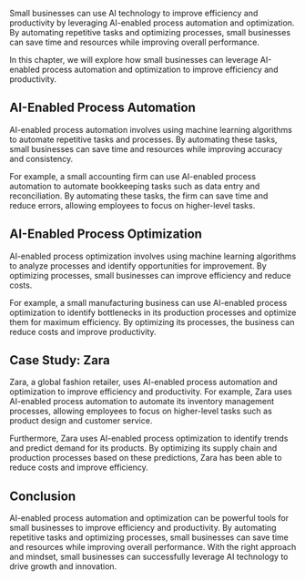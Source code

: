 
Small businesses can use AI technology to improve efficiency and productivity by leveraging AI-enabled process automation and optimization. By automating repetitive tasks and optimizing processes, small businesses can save time and resources while improving overall performance.

In this chapter, we will explore how small businesses can leverage AI-enabled process automation and optimization to improve efficiency and productivity.

AI-Enabled Process Automation
-----------------------------

AI-enabled process automation involves using machine learning algorithms to automate repetitive tasks and processes. By automating these tasks, small businesses can save time and resources while improving accuracy and consistency.

For example, a small accounting firm can use AI-enabled process automation to automate bookkeeping tasks such as data entry and reconciliation. By automating these tasks, the firm can save time and reduce errors, allowing employees to focus on higher-level tasks.

AI-Enabled Process Optimization
-------------------------------

AI-enabled process optimization involves using machine learning algorithms to analyze processes and identify opportunities for improvement. By optimizing processes, small businesses can improve efficiency and reduce costs.

For example, a small manufacturing business can use AI-enabled process optimization to identify bottlenecks in its production processes and optimize them for maximum efficiency. By optimizing its processes, the business can reduce costs and improve productivity.

Case Study: Zara
----------------

Zara, a global fashion retailer, uses AI-enabled process automation and optimization to improve efficiency and productivity. For example, Zara uses AI-enabled process automation to automate its inventory management processes, allowing employees to focus on higher-level tasks such as product design and customer service.

Furthermore, Zara uses AI-enabled process optimization to identify trends and predict demand for its products. By optimizing its supply chain and production processes based on these predictions, Zara has been able to reduce costs and improve efficiency.

Conclusion
----------

AI-enabled process automation and optimization can be powerful tools for small businesses to improve efficiency and productivity. By automating repetitive tasks and optimizing processes, small businesses can save time and resources while improving overall performance. With the right approach and mindset, small businesses can successfully leverage AI technology to drive growth and innovation.
